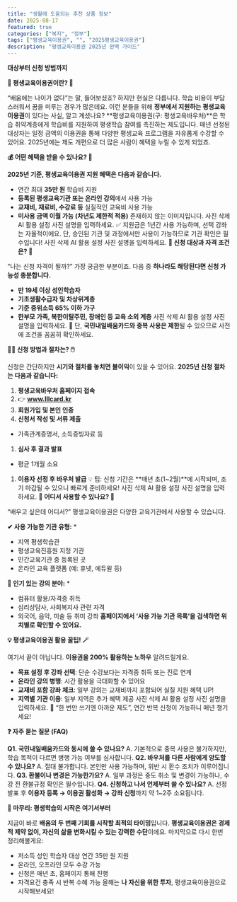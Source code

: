 ```yaml
---
title: "생활에 도움되는 추천 상품 정보"
date: 2025-08-17
featured: true
categories: ["복지", "정부"]
tags: ["평생교육이용권", "", "2025평생교육이용권"]
description: "평생교육이용권 2025년 완벽 가이드"
---
```




**대상부터 신청 방법까지**


**🚀 평생교육이용권이란? 🧾**

“배움에는 나이가 없다”는 말, 들어보셨죠? 하지만 현실은 다릅니다. 학습 비용이 부담스러워서 꿈을 미루는 경우가 많은데요. 이런 분들을 위해 **정부에서 지원하는 평생교육이용권**이 있다는 사실, 알고 계셨나요?
**평생교육이용권(구: 평생교육바우처)**은 학습 취약계층에게 학습비를 지원하여 평생학습 참여를 촉진하는 제도입니다. 매년 선정된 대상자는 일정 금액의 이용권을 통해 다양한 평생교육 프로그램을 자유롭게 수강할 수 있어요.
2025년에는 제도 개편으로 더 많은 사람이 혜택을 누릴 수 있게 되었죠.

**💰 어떤 혜택을 받을 수 있나요? 🎁**

**2025년 기준, 평생교육이용권 지원 혜택은 다음과 같습니다.**
* 연간 최대 **35만 원** 학습비 지원
* **등록된 평생교육기관 또는 온라인 강의**에서 사용 가능
* **교재비, 재료비, 수강료 등** 실질적인 교육비 사용 가능
* **미사용 금액 이월 가능 (차년도 제한적 적용)**
존재하지 않는 이미지입니다.
사진 삭제
AI 활용 설정
사진 설명을 입력하세요.
✅ 지원금은 1년간 사용 가능하며, 선택 강좌는 자율적이에요. 단, 승인된 기관 및 과정에서만 사용이 가능하므로 기관 확인은 필수입니다!
사진 삭제
AI 활용 설정
사진 설명을 입력하세요.
**📝 신청 대상과 자격 조건은? 👥**

“나는 신청 자격이 될까?” 가장 궁금한 부분이죠.
다음 중 **하나라도 해당된다면 신청 가능성 충분합니다.**
* **만 19세 이상 성인학습자**
* **기초생활수급자 및 차상위계층**
* **기준 중위소득 65% 이하 가구**
* **한부모 가족, 북한이탈주민, 장애인 등 교육 소외 계층**
사진 삭제
AI 활용 설정
사진 설명을 입력하세요.
📝 단, **국민내일배움카드와 중복 사용은 제한**될 수 있으므로 사전에 조건을 꼼꼼히 확인하세요.

**🧑‍💻 신청 방법과 절차는? 🖱️**

신청은 간단하지만 **시기와 절차를 놓치면 불이익**이 있을 수 있어요.
**2025년 신청 절차는 다음과 같습니다:**
1. **평생교육바우처 홈페이지 접속**
2. 👉 **www.lllcard.kr**
3. **회원가입 및 본인 인증**
4. **신청서 작성 및 서류 제출**
* 가족관계증명서, 소득증빙자료 등
1. **심사 후 결과 발표**
* 평균 1개월 소요
1. **이용자 선정 후 바우처 발급**
💡 팁: 신청 기간은 **매년 초(1~2월)**에 시작되며, 조기 마감될 수 있으니 빠르게 준비하세요!
사진 삭제
AI 활용 설정
사진 설명을 입력하세요.
**🏫 어디서 사용할 수 있나요? 🏫**

“배우고 싶은데 어디서?” 평생교육이용권은 다양한 교육기관에서 사용할 수 있습니다.

**✔ 사용 가능한 기관 유형:**
* 
* 지역 평생학습관
* 평생교육진흥원 지정 기관
* 민간교육기관 중 등록된 곳
* 온라인 교육 플랫폼 (예: 휴넷, 에듀윌 등)

**📌 인기 있는 강의 분야:**
* 
* 컴퓨터 활용/자격증 취득
* 심리상담사, 사회복지사 관련 자격
* 외국어, 음악, 미술 등 취미 강좌
**홈페이지에서 ‘사용 가능 기관 목록’을 검색하면 위치별로 확인할 수 있어요.**


**💡 평생교육이용권 활용 꿀팁! 🪄**

여기서 끝이 아닙니다. **이용권을 200% 활용하는 노하우** 알려드릴게요.
* **목표 설정 후 강좌 선택**: 단순 수강보다는 자격증 취득 또는 진로 연계
* **온라인 강의 병행**: 시간 활용을 극대화할 수 있어요
* **교재비 포함 강좌 체크**: 일부 강의는 교재비까지 포함되어 실질 지원 혜택 UP!
* **지역별 기관 이용**: 일부 지역은 추가 혜택 제공
사진 삭제
AI 활용 설정
사진 설명을 입력하세요.
🎯 “한 번만 쓰기엔 아까운 제도”, 연간 반복 신청이 가능하니 매년 챙기세요!

**❓ 자주 묻는 질문 (FAQ)**

**Q1. 국민내일배움카드와 동시에 쓸 수 있나요?**
A. 기본적으로 중복 사용은 불가하지만, 학습 목적이 다르면 병행 가능 여부를 심사합니다.
**Q2. 바우처를 다른 사람에게 양도할 수 있나요?**
A. 절대 불가합니다. 본인만 사용 가능하며, 위반 시 환수 조치가 이루어집니다.
**Q3. 환불이나 변경은 가능한가요?**
A. 일부 과정은 중도 취소 및 변경이 가능하나, 수강 전 환불규정 확인은 필수입니다.
**Q4. 신청하고 나서 언제부터 쓸 수 있나요?**
A. 선정 발표 후 **이용자 등록 → 이용권 활성화 → 강좌 신청**까지 약 1~2주 소요됩니다.


**🎯 마무리: 평생학습의 시작은 여기서부터**

지금이 바로 **배움의 두 번째 기회를 시작할 최적의 타이밍**입니다.
**평생교육이용권은 경제적 제약 없이, 자신의 삶을 변화시킬 수 있는 강력한 수단**이에요.
마지막으로 다시 한번 정리해볼게요:
* 저소득 성인 학습자 대상 연간 35만 원 지원
* 온라인, 오프라인 모두 수강 가능
* 신청은 매년 초, 홈페이지 통해 진행
* 자격요건 충족 시 반복 수혜 가능
올해는 **나 자신을 위한 투자**, 평생교육이용권으로 시작해보세요! 
